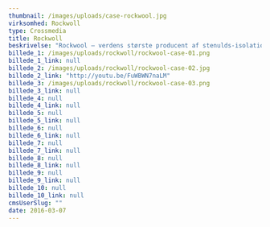 ```yaml
---
thumbnail: /images/uploads/case-rockwool.jpg
virksomhed: Rockwoll
type: Crossmedia
title: Rockwoll
beskrivelse: "Rockwool – verdens største producent af stenulds-isolation skal fortælle en blandet skare af beslutningstagere verden over, historien om, hvorfor Rockwool er det mest naturlige, sikre og miljøvenlige isolationsprodukt. Løsningen blev et microsite \"More than a rock\", hvor vi, med filmportrætter og involverende, innovative apps, fortæller historien, om den store forskel og betydning Rockwool har for lydisolation, brandsikkerhed, miljø og økonomi."
billede_1: /images/uploads/rockwoll/rockwool-case-01.png
billede_1_link: null
billede_2: /images/uploads/rockwoll/rockwool-case-02.jpg
billede_2_link: "http://youtu.be/FuWBWN7naLM"
billede_3: /images/uploads/rockwoll/rockwool-case-03.png
billede_3_link: null
billede_4: null
billede_4_link: null
billede_5: null
billede_5_link: null
billede_6: null
billede_6_link: null
billede_7: null
billede_7_link: null
billede_8: null
billede_8_link: null
billede_9: null
billede_9_link: null
billede_10: null
billede_10_link: null
cmsUserSlug: ""
date: 2016-03-07 
---
```


